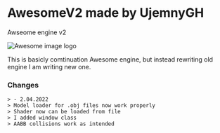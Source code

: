 # AwesomeV2 made by UjemnyGH
Awseome engine v2

![Awesome image logo](AwesomeV2/data/texture/awesomev2.png)

This is basicly comtinuation Awesome engine, but instead rewriting old engine I am writing new one.

### Changes
	> - 2.04.2022
	> Model loader for .obj files now work properly
	> Shader now can be loaded from file
	> I added window class
	> AABB collisions work as intended